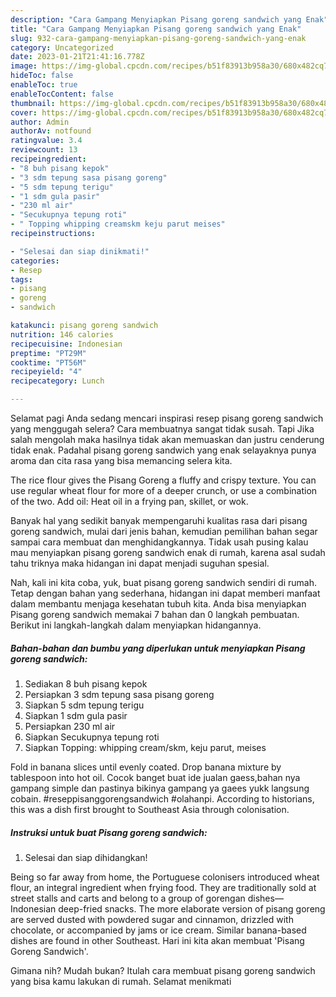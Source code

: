 ```yaml
---
description: "Cara Gampang Menyiapkan Pisang goreng sandwich yang Enak"
title: "Cara Gampang Menyiapkan Pisang goreng sandwich yang Enak"
slug: 932-cara-gampang-menyiapkan-pisang-goreng-sandwich-yang-enak
category: Uncategorized
date: 2023-01-21T21:41:16.778Z
image: https://img-global.cpcdn.com/recipes/b51f83913b958a30/680x482cq70/pisang-goreng-sandwich-foto-resep-utama.jpg
hideToc: false
enableToc: true
enableTocContent: false
thumbnail: https://img-global.cpcdn.com/recipes/b51f83913b958a30/680x482cq70/pisang-goreng-sandwich-foto-resep-utama.jpg
cover: https://img-global.cpcdn.com/recipes/b51f83913b958a30/680x482cq70/pisang-goreng-sandwich-foto-resep-utama.jpg
author: Admin
authorAv: notfound
ratingvalue: 3.4
reviewcount: 13
recipeingredient:
- "8 buh pisang kepok"
- "3 sdm tepung sasa pisang goreng"
- "5 sdm tepung terigu"
- "1 sdm gula pasir"
- "230 ml air"
- "Secukupnya tepung roti"
- " Topping whipping creamskm keju parut meises"
recipeinstructions:

- "Selesai dan siap dinikmati!"
categories:
- Resep
tags:
- pisang
- goreng
- sandwich

katakunci: pisang goreng sandwich 
nutrition: 146 calories
recipecuisine: Indonesian
preptime: "PT29M"
cooktime: "PT56M"
recipeyield: "4"
recipecategory: Lunch

---
```



Selamat pagi Anda sedang mencari inspirasi resep pisang goreng sandwich yang menggugah selera? Cara membuatnya sangat tidak susah. Tapi Jika salah mengolah maka hasilnya tidak akan memuaskan dan justru cenderung tidak enak. Padahal pisang goreng sandwich yang enak selayaknya punya aroma dan cita rasa yang bisa memancing selera kita.


The rice flour gives the Pisang Goreng a fluffy and crispy texture. You can use regular wheat flour for more of a deeper crunch, or use a combination of the two. Add oil: Heat oil in a frying pan, skillet, or wok.

Banyak hal yang sedikit banyak mempengaruhi kualitas rasa dari pisang goreng sandwich, mulai dari jenis bahan, kemudian pemilihan bahan segar sampai cara membuat dan menghidangkannya. Tidak usah pusing kalau mau menyiapkan pisang goreng sandwich enak di rumah, karena asal sudah tahu triknya maka hidangan ini dapat menjadi suguhan spesial.


Nah, kali ini kita coba, yuk, buat pisang goreng sandwich sendiri di rumah. Tetap dengan bahan yang sederhana, hidangan ini dapat memberi manfaat dalam membantu menjaga kesehatan tubuh kita. Anda bisa menyiapkan Pisang goreng sandwich memakai 7 bahan dan 0 langkah pembuatan. Berikut ini langkah-langkah dalam menyiapkan hidangannya.

<!--inarticleads1-->

##### Bahan-bahan dan bumbu yang diperlukan untuk menyiapkan Pisang goreng sandwich:

1. Sediakan 8 buh pisang kepok
1. Persiapkan 3 sdm tepung sasa pisang goreng
1. Siapkan 5 sdm tepung terigu
1. Siapkan 1 sdm gula pasir
1. Persiapkan 230 ml air
1. Siapkan Secukupnya tepung roti
1. Siapkan  Topping: whipping cream/skm, keju parut, meises


Fold in banana slices until evenly coated. Drop banana mixture by tablespoon into hot oil. Cocok banget buat ide jualan gaess,bahan nya gampang simple dan pastinya bikinya gampang ya gaees yukk langsung cobain. #reseppisanggorengsandwich #olahanpi. According to historians, this was a dish first brought to Southeast Asia through colonisation. 

<!--inarticleads2-->

##### Instruksi untuk buat Pisang goreng sandwich:


1. Selesai dan siap dihidangkan!

Being so far away from home, the Portuguese colonisers introduced wheat flour, an integral ingredient when frying food. They are traditionally sold at street stalls and carts and belong to a group of gorengan dishes—Indonesian deep-fried snacks. The more elaborate version of pisang goreng are served dusted with powdered sugar and cinnamon, drizzled with chocolate, or accompanied by jams or ice cream. Similar banana-based dishes are found in other Southeast. Hari ini kita akan membuat &#39;Pisang Goreng Sandwich&#39;. 

Gimana nih? Mudah bukan? Itulah cara membuat pisang goreng sandwich yang bisa kamu lakukan di rumah. Selamat menikmati
